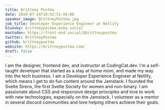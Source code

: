 ```yaml
---
title: Brittney Postma
date: 2019-07-24T18:52:51-04:00
speaker_image: BrittneyPostma.jpg
job_title: Developer Experience Engineer at Netlify
bluesky: brittneypostma.bsky.social
mastodon: https://front-end.social/@brittneypostma
twitter: BrittneyPostma
github: brittneypostma
website: https://brittneypostma.com/
draft: false
---
```


I am the designer, frontend dev, and instructor at CodingCat.dev. I'm a self-taught developer that started as a stay at home mom, and made my way into the tech business. I am a Developer Experience Engineer at Netlify, which means I get to do fun content around the Jamstack. I founded the Svelte Sirens, the first Svelte Society for women and non-binary. I am passionate about CSS and responsive design principles and love to work with new technologies, especially on the Jamstack. I volunteer as a mentor in several discord communities and love helping others achieve their goals.
